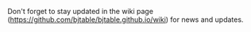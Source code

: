 Don't forget to stay updated in the wiki page (https://github.com/bjtable/bjtable.github.io/wiki) for news and updates.
